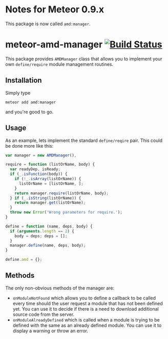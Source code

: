# Notes for Meteor 0.9.x

This package is now called `amd:manager`.

# meteor-amd-manager [![Build Status](https://travis-ci.org/apendua/meteor-amd-manager.svg?branch=master)](https://travis-ci.org/apendua/meteor-amd-manager)

This package provides `AMDManager` class that allows you to implement your own `define/require` module management routines.

## Installation

Simply type
```
meteor add amd:manager
```
and you're good to go.

## Usage

As an example, lets implement the standard `define/reqire` pair. This could be done more like this:
```javascript
var manager = new AMDManager(),

require = function (listOrName, body) {
  var readyDep, isReady;
  if (_.isFunction(body)) {
    if (!_.isArray(listOrName)) {
      listOrName = [listOrName, ];
    }
    return manager.require(listOrName, body);
  } if (_.isString(listOrName)) {
    return manager.get(listOrName);
  }
  throw new Error('Wrong parameters for require.');
}

define = function (name, deps, body) {
  if (arguments.length == 2) {
    body = deps; deps = [];
  }
  manager.define(name, deps, body);
}

define.amd = {};
```

## Methods

The only non-obvious methods of the manager are:

 * `onModuleNotFound` which allows you to define a callback to be called every time should the user request a
   module that has not been defined yet. You can use it to decide if there is a need to download additional source
   code from the server.
 * `onModuleAlreadyDefined` which is called when a module is trying to be defined with the same as an already
   defined module. You can use it to display a warning or throw an error.
